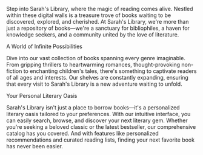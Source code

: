 Step into Sarah's Library, where the magic of reading comes alive. Nestled within these digital walls is a treasure trove of books waiting to be discovered, explored, and cherished. At Sarah's Library, we're more than just a repository of books—we're a sanctuary for bibliophiles, a haven for knowledge seekers, and a community united by the love of literature.

A World of Infinite Possibilities

Dive into our vast collection of books spanning every genre imaginable. From gripping thrillers to heartwarming romances, thought-provoking non-fiction to enchanting children's tales, there's something to captivate readers of all ages and interests. Our shelves are constantly expanding, ensuring that every visit to Sarah's Library is a new adventure waiting to unfold.

Your Personal Literary Oasis

Sarah's Library isn't just a place to borrow books—it's a personalized literary oasis tailored to your preferences. With our intuitive interface, you can easily search, browse, and discover your next literary gem. Whether you're seeking a beloved classic or the latest bestseller, our comprehensive catalog has you covered. And with features like personalized recommendations and curated reading lists, finding your next favorite book has never been easier.
